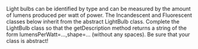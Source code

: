 Light bulbs can be identified by type and can be measured by the amount of lumens produced per watt of power. The Incandescent and Fluorescent classes below inherit from the abstract LightBulb class. Complete the LightBulb class so that the getDescription method returns a string of the form lumensPerWatt=...,shape=... (without any spaces). Be sure that your class is abstract!